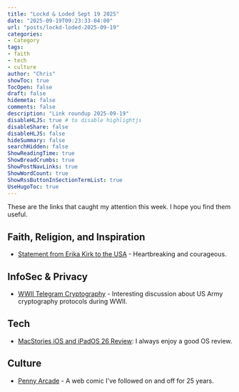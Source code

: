 ```yaml
---
title: "Lockd & Loded Sept 19 2025"
date: "2025-09-19T09:23:33-04:00"
url: "posts/lockd-loded-2025-09-19"
categories:
- Category
tags:
- faith
- tech
- culture
author: "Chris"
showToc: true
TocOpen: false
draft: false
hidemeta: false
comments: false
description: "Link roundup 2025-09-19"
disableHLJS: true # to disable highlightjs
disableShare: false
disableHLJS: false
hideSummary: false
searchHidden: false
ShowReadingTime: true
ShowBreadCrumbs: true
ShowPostNavLinks: true
ShowWordCount: true
ShowRssButtonInSectionTermList: true
UseHugoToc: true
---
```

These are the links that caught my attention this week. I hope you find them
useful.

## Faith, Religion, and Inspiration

- [Statement from Erika Kirk to the USA][2] - Heartbreaking and courageous.

## InfoSec & Privacy

- [WWII Telegram Cryptography][1] - Interesting discussion about US Army
cryptography protocols during WWII.

## Tech

- [MacStories iOS and iPadOS 26 Review][3]: I always enjoy a good OS review.

## Culture

- [Penny Arcade][4] - A web comic I've followed on and off for 25 years.

[1]: https://history.stackexchange.com/questions/79371/this-telegram-must-be-closely-paraphrased-before-being-communicated-to-anyone
[2]: https://www.youtube.com/watch?v=_nvJq1nN6Wo
[3]: https://www.macstories.net/stories/ios-and-ipados-26-the-macstories-review/
[4]: https://www.penny-arcade.com/comic/2025/08/25/gundammit
